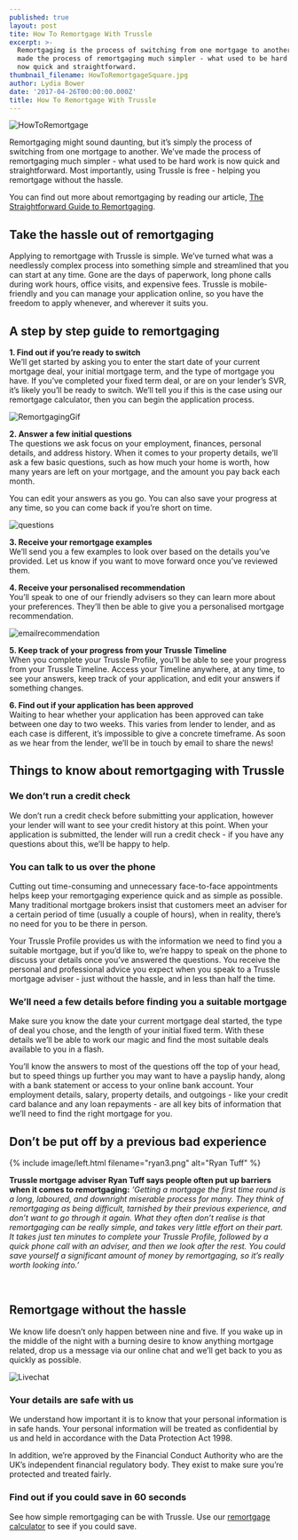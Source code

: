 ```yaml
---
published: true
layout: post
tite: How To Remortgage With Trussle
excerpt: >-
  Remortgaging is the process of switching from one mortgage to another. We’ve
  made the process of remortgaging much simpler - what used to be hard work is
  now quick and straightforward.
thumbnail_filename: HowToRemortgageSquare.jpg
author: Lydia Bower
date: '2017-04-26T00:00:00.000Z'
title: How To Remortgage With Trussle
---
```

![HowToRemortgage]({{site.baseurl}}/images/post_images/HowToRemortgage.jpg)

Remortgaging might sound daunting, but it’s simply the process of switching from one mortgage to another. We’ve made the process of remortgaging much simpler - what used to be hard work is now quick and straightforward. Most importantly, using Trussle is free - helping you remortgage without the hassle. 
 
You can find out more about remortgaging by reading our article, [The Straightforward Guide to Remortgaging](https://trussle.com/blog/the-straightforward-guide-to-remortgaging).

## Take the hassle out of remortgaging  

Applying to remortgage with Trussle is simple. We’ve turned what was a needlessly complex process into something simple and streamlined that you can start at any time. Gone are the days of paperwork, long phone calls during work hours, office visits, and expensive fees. Trussle is mobile-friendly and you can manage your application online, so you have the freedom to apply whenever, and wherever it suits you. 

## A step by step guide to remortgaging

**1. Find out if you’re ready to switch**  
We’ll get started by asking you to enter the start date of your current mortgage deal, your initial mortgage term, and the type of mortgage you have. If you’ve completed your fixed term deal, or are on your lender’s SVR, it’s likely you’ll be ready to switch. We’ll tell you if this is the case using our remortgage calculator, then you can begin the application process.

![RemortgagingGif]({{site.baseurl}}/images/post_images/remo.gif)

**2. Answer a few initial questions**  
The questions we ask focus on your employment, finances, personal details, and address history. When it comes to your property details, we’ll ask a few basic questions, such as how much your home is worth, how many years are left on your mortgage, and the amount you pay back each month. 

You can edit your answers as you go. You can also save your progress at any time, so you can come back if you’re short on time.

![questions]({{site.baseurl}}/images/post_images/income_profile.gif)

**3. Receive your remortgage examples**  
We’ll send you a few examples to look over based on the details you’ve provided. Let us know if you want to move forward once you’ve reviewed them. 

**4. Receive your personalised recommendation**  
You’ll speak to one of our friendly advisers so they can learn more about your preferences. They’ll then be able to give you a personalised mortgage recommendation. 

![emailrecommendation]({{site.baseurl}}/images/post_images/recommendation_email.png)

**5. Keep track of your progress from your Trussle Timeline**  
When you complete your Trussle Profile, you’ll be able to see your progress from your Trussle Timeline. Access your Timeline anywhere, at any time, to see your answers, keep track of your application, and edit your answers if something changes.

**6. Find out if your application has been approved**  
Waiting to hear whether your application has been approved can take between one day to two weeks. This varies from lender to lender, and as each case is different, it’s impossible to give a concrete timeframe. As soon as we hear from the lender, we’ll be in touch by email to share the news!  


## Things to know about remortgaging with Trussle 

### We don’t run a credit check  
We don’t run a credit check before submitting your application, however your lender will want to see your credit history at this point. When your application is submitted, the lender will run a credit check - if you have any questions about this, we’ll be happy to help. 

### You can talk to us over the phone
Cutting out time-consuming and unnecessary face-to-face appointments helps keep your remortgaging experience quick and as simple as possible. Many traditional mortgage brokers insist that customers meet an adviser for a certain period of time (usually a couple of hours), when in reality, there’s no need for you to be there in person. 

Your Trussle Profile provides us with the information we need to find you a suitable mortgage, but if you’d like to, we’re happy to speak on the phone to discuss your details once you’ve answered the questions. You receive the personal and professional advice you expect when you speak to a Trussle mortgage adviser - just without the hassle, and in less than half the time. 

### We’ll need a few details before finding you a suitable mortgage
Make sure you know the date your current mortgage deal started, the type of deal you chose, and the length of your initial fixed term. With these details we’ll be able to work our magic and find the most suitable deals available to you in a flash. 

You’ll know the answers to most of the questions off the top of your head, but to speed things up further you may want to have a payslip handy, along with a bank statement or access to your online bank account. Your employment details, salary, property details, and outgoings - like your credit card balance and any loan repayments - are all key bits of information that we’ll need to find the right mortgage for you. 


## Don’t be put off by a previous bad experience 

{% include image/left.html filename="ryan3.png" alt="Ryan Tuff" %}

**Trussle mortgage adviser Ryan Tuff says people often put up barriers when it comes to remortgaging:** _‘Getting a mortgage the first time round is a long, laboured, and downright miserable process for many. They think of remortgaging as being difficult, tarnished by their previous experience, and don’t want to go through it again. What they often don’t realise is that remortgaging can be really simple, and takes very little effort on their part. It takes just ten minutes to complete your Trussle Profile, followed by a quick phone call with an adviser, and then we look after the rest. You could save yourself a significant amount of money by remortgaging, so it’s really worth looking into.’_

<br/>

## Remortgage without the hassle 

We know life doesn’t only happen between nine and five. If you wake up in the middle of the night with a burning desire to know anything mortgage related, drop us a message via our online chat and we’ll get back to you as quickly as possible.   

![Livechat]({{site.baseurl}}/images/post_images/livechat.gif)

### Your details are safe with us
We understand how important it is to know that your personal information is in safe hands. Your personal information will be treated as confidential by us and held in accordance with the Data Protection Act 1998.

In addition, we’re approved by the Financial Conduct Authority who are the UK’s independent financial regulatory body. They exist to make sure you’re protected and treated fairly.

### Find out if you could save in 60 seconds
See how simple remortgaging can be with Trussle. Use our [remortgage calculator](https://apply.trussle.com/remortgage-quick-check?utm_source=blog&utm_medium=get-started-cta&utm_campaign=170503) to see if you could save.
